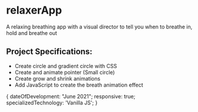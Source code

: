 # relaxerApp

A relaxing breathing app with a visual director to tell you when to breathe in, hold and breathe out

## Project Specifications:

- Create circle and gradient circle with CSS
- Create and animate pointer (Small circle)
- Create grow and shrink animations
- Add JavaScript to create the breath animation effect

{ dateOfDevelopment: "June 2021"; responsive: true; specializedTechnology: 'Vanilla JS'; }

